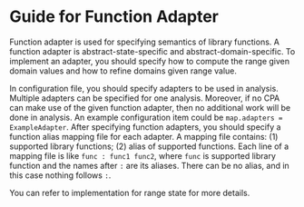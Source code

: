 # Guide for Function Adapter

Function adapter is used for specifying semantics of library functions. A function adapter is abstract-state-specific and abstract-domain-specific. To implement an adapter, you should specify how to compute the range given domain values and how to refine domains given range value.

In configuration file, you should specify adapters to be used in analysis. Multiple adapters can be specified for one analysis. Moreover, if no CPA can make use of the given function adapter, then no additional work will be done in analysis. An example configuration item could be `map.adapters = ExampleAdapter`. After specifying function adapters, you should specify a function alias mapping file for each adapter. A mapping file contains: (1) supported library functions; (2) alias of supported functions. Each line of a mapping file is like `func : func1 func2`, where `func` is supported library function and the names after `:` are its aliases. There can be no alias, and in this case nothing follows `:`.

You can refer to implementation for range state for more details.

